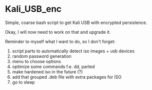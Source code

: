 # Kali_USB_enc
Simple, coarse bash script to get Kali USB with encrypted persistence.

Okay, I will now need to work on that and upgrade it.

Reminder to myself what I want to do, so I don't forget:
1. script parts to automatically detect iso images + usb devices
2. random password generation
3. menu to choose options
4. optimize some commands f.e. dd, parted
5. make hardened iso in the future (?)
6. add that grouped .deb file with extra packages for ISO
7. go to sleep
